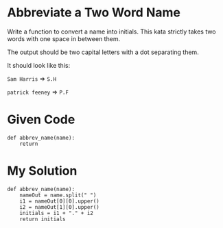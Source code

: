 # Abbreviate a Two Word Name 

Write a function to convert a name into initials. This kata strictly takes two words with one space in between them.

The output should be two capital letters with a dot separating them.

It should look like this:

```Sam Harris``` => ```S.H```

```patrick feeney``` => ```P.F```

# Given Code

```{python}
def abbrev_name(name):
    return
```

# My Solution

```{python}
def abbrev_name(name):
    nameOut = name.split(" ")
    i1 = nameOut[0][0].upper()
    i2 = nameOut[1][0].upper()
    initials = i1 + "." + i2
    return initials
```
